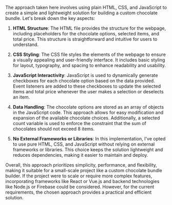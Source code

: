 The approach taken here involves using plain HTML, CSS, and JavaScript to create a simple and lightweight solution for building a custom chocolate bundle. Let's break down the key aspects:

1. **HTML Structure**: The HTML file provides the structure for the webpage, including placeholders for the chocolate options, selected items, and total price. This structure is straightforward and intuitive for users to understand.

2. **CSS Styling**: The CSS file styles the elements of the webpage to ensure a visually appealing and user-friendly interface. It includes basic styling for layout, typography, and spacing to enhance readability and usability.

3. **JavaScript Interactivity**: JavaScript is used to dynamically generate checkboxes for each chocolate option based on the data provided. Event listeners are added to these checkboxes to update the selected items and total price whenever the user makes a selection or deselects an item.

4. **Data Handling**: The chocolate options are stored as an array of objects in the JavaScript code. This approach allows for easy modification and expansion of the available chocolate choices. Additionally, a selected count variable is used to enforce the constraint that the sum of chocolates should not exceed 8 items.

5. **No External Frameworks or Libraries**: In this implementation, I've opted to use pure HTML, CSS, and JavaScript without relying on external frameworks or libraries. This choice keeps the solution lightweight and reduces dependencies, making it easier to maintain and deploy.

Overall, this approach prioritizes simplicity, performance, and flexibility, making it suitable for a small-scale project like a custom chocolate bundle builder. If the project were to scale or require more complex features, incorporating frameworks like React or Vue.js and backend technologies like Node.js or Firebase could be considered. However, for the current requirements, the chosen approach provides a practical and efficient solution.